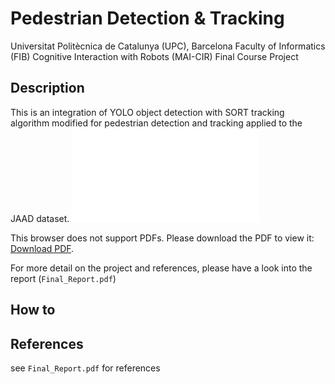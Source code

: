 # Pedestrian Detection & Tracking

Universitat Politècnica de Catalunya (UPC), Barcelona
Faculty of Informatics (FIB)
Cognitive Interaction with Robots (MAI-CIR)
Final Course Project


## Description
This is an integration of YOLO object detection with SORT tracking algorithm modified for pedestrian detection and tracking applied to the JAAD dataset.
<object data="Functional_Architecture.pdf" type="application/pdf" width="700px" height="700px">
    <embed src="Functional_Architecture.pdf">
        <p>This browser does not support PDFs. Please download the PDF to view it: <a href="http://yoursite.com/the.pdf">Download PDF</a>.</p>
    </embed>
</object>


For more detail on the project and references, please have a look into the report (`Final_Report.pdf`)


## How to


## References
see `Final_Report.pdf` for references